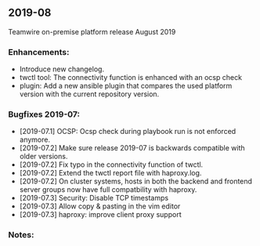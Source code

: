## 2019-08
Teamwire on-premise platform release August 2019

### Enhancements:
- Introduce new changelog.
- twctl tool: The connectivity function is enhanced with an ocsp check 
- plugin: Add a new ansible plugin that compares the used platform version with the current repository version.

### Bugfixes 2019-07:
- [2019-07.1] OCSP: Ocsp check during playbook run is not enforced anymore.
- [2019-07.2] Make sure release 2019-07 is backwards compatible with older versions.
- [2019-07.2] Fix typo in the connectivity function of twctl.
- [2019-07.2] Extend the twctl report file with haproxy.log.
- [2019-07.2] On cluster systems, hosts in both the backend and frontend server groups now have full compatbility with haproxy.
- [2019-07.3] Security: Disable TCP timestamps
- [2019-07.3] Allow copy & pasting in the vim editor
- [2019-07.3] haproxy: improve client proxy support
### Notes:
